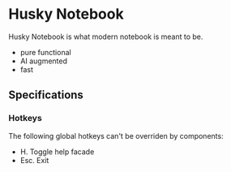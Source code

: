# Husky Notebook

Husky Notebook is what modern notebook is meant to be.

- pure functional
- AI augmented
- fast

## Specifications

### Hotkeys

The following global hotkeys can't be overriden by components:

- H. Toggle help facade
- Esc. Exit
